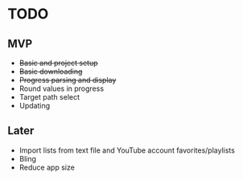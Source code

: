 TODO
====

MVP
---

* ~~Basic and project setup~~
* ~~Basic downloading~~
* ~~Progress parsing and display~~
* Round values in progress
* Target path select
* Updating

Later
---

* Import lists from text file and YouTube account favorites/playlists
* Bling
* Reduce app size